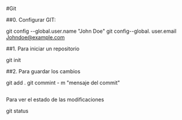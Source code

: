 #Git

##0. Configurar GIT:

git config --global.user.name
"John Doe"
git config--global. user.email
Johndoe@example.com 

##1. Para iniciar un repositorio 

git init

##2. Para guardar los cambios 

git add . 
git commint - m "mensaje del commit"

##
Para ver el estado de las modificaciones 

git status 



